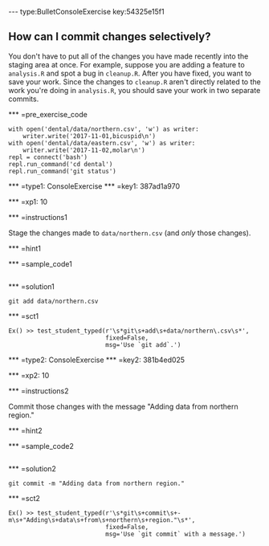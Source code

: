 --- type:BulletConsoleExercise key:54325e15f1
## How can I commit changes selectively?

You don't have to put all of the changes you have made recently into the staging area at once.
For example,
suppose you are adding a feature to `analysis.R`
and spot a bug in `cleanup.R`.
After you have fixed,
you want to save your work.
Since the changes to `cleanup.R` aren't directly related to the work you're doing in `analysis.R`,
you should save your work in two separate commits.

*** =pre_exercise_code
```{python}
with open('dental/data/northern.csv', 'w') as writer:
    writer.write('2017-11-01,bicuspid\n')
with open('dental/data/eastern.csv', 'w') as writer:
    writer.write('2017-11-02,molar\n')
repl = connect('bash')
repl.run_command('cd dental')
repl.run_command('git status')
```

*** =type1: ConsoleExercise
*** =key1: 387ad1a970

*** =xp1: 10

*** =instructions1

Stage the changes made to `data/northern.csv`
(and *only* those changes).

*** =hint1

*** =sample_code1
```{shell}
```

*** =solution1
```{shell}
git add data/northern.csv
```

*** =sct1
```{python}
Ex() >> test_student_typed(r'\s*git\s+add\s+data/northern\.csv\s*',
                           fixed=False,
                           msg='Use `git add`.')
```

*** =type2: ConsoleExercise
*** =key2: 381b4ed025

*** =xp2: 10

*** =instructions2

Commit those changes with the message "Adding data from northern region."

*** =hint2

*** =sample_code2
```{shell}
```

*** =solution2
```{shell}
git commit -m "Adding data from northern region."
```

*** =sct2
```{python}
Ex() >> test_student_typed(r'\s*git\s+commit\s+-m\s+"Adding\s+data\s+from\s+northern\s+region."\s*',
                           fixed=False,
                           msg='Use `git commit` with a message.')
```

